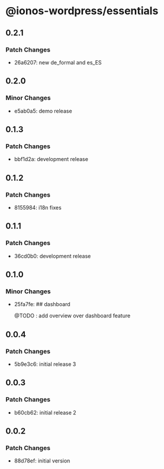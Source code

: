 # @ionos-wordpress/essentials

## 0.2.1

### Patch Changes

- 26a6207: new de_formal and es_ES

## 0.2.0

### Minor Changes

- e5ab0a5: demo release

## 0.1.3

### Patch Changes

- bbf1d2a: development release

## 0.1.2

### Patch Changes

- 8155984: i18n fixes

## 0.1.1

### Patch Changes

- 36cd0b0: development release

## 0.1.0

### Minor Changes

- 25fa7fe: ## dashboard

  @TODO : add overview over dashboard feature

## 0.0.4

### Patch Changes

- 5b9e3c6: initial release 3

## 0.0.3

### Patch Changes

- b60cb62: initial release 2

## 0.0.2

### Patch Changes

- 88d78ef: initial version
